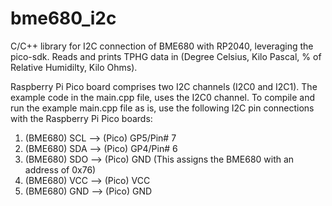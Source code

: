 # bme680_i2c
C/C++ library for I2C connection of BME680 with RP2040, leveraging the pico-sdk. Reads and prints TPHG data in (Degree Celsius, Kilo Pascal, % of Relative Humidilty, Kilo Ohms).

Raspberry Pi Pico board comprises two I2C channels (I2C0 and I2C1).
The example code in the main.cpp file, uses the I2C0 channel. To compile and run the example main.cpp file as is, use the following I2C pin connections with the Raspberry Pi Pico boards:
1) (BME680) SCL --> (Pico) GP5/Pin# 7
2) (BME680) SDA --> (Pico) GP4/Pin# 6
3) (BME680) SDO --> (Pico) GND (This assigns the BME680 with an address of 0x76)
4) (BME680) VCC --> (Pico) VCC
5) (BME680) GND --> (Pico) GND


